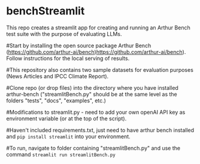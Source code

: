 # benchStreamlit
This repo creates a streamlit app for creating and running an Arthur Bench test suite with the purpose of evaluating LLMs. 

#Start by installing the open source package Arthur Bench (https://github.com/arthur-ai/bench)https://github.com/arthur-ai/bench). Follow instructions for the local serving of results. 

#This repository also contains two sample datasets for evaluation purposes (News Articles and IPCC Climate Report). 

#Clone repo (or drop files) into the directory where you have installed arthur-bench ("streamlitBench.py" should be at the same level as the folders "tests", "docs", "examples", etc.)

#Modifications to streamlit.py - need to add your own openAI API key as environment variable (or at the top of the script). 

#Haven't included requirements.txt, just need to have arthur bench installed and ```pip install streamlit``` into your environment. 

#To run, navigate to folder containing "streamlitBench.py" and use the command ```streamlit run streamlitBench.py```
